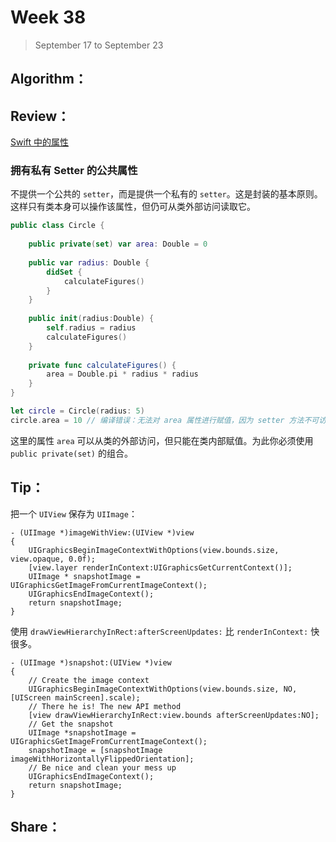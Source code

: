 # Week 38

> September 17 to September 23

## Algorithm：
 

## Review：

[Swift 中的属性](https://swift.gg/2018/09/18/properties-in-swift/)

### 拥有私有 Setter 的公共属性
不提供一个公共的 `setter`，而是提供一个私有的 `setter`。这是封装的基本原则。这样只有类本身可以操作该属性，但仍可从类外部访问读取它。

```swift
public class Circle {
    
    public private(set) var area: Double = 0
    
    public var radius: Double {
        didSet {
            calculateFigures()
        }
    }
    
    public init(radius:Double) {
        self.radius = radius
        calculateFigures()
    }
    
    private func calculateFigures() {
        area = Double.pi * radius * radius
    }
}

let circle = Circle(radius: 5)
circle.area = 10 // 编译错误：无法对 area 属性进行赋值，因为 setter 方法不可访问
```
这里的属性 `area` 可以从类的外部访问，但只能在类内部赋值。为此你必须使用 `public private(set)` 的组合。

## Tip：
把一个 `UIView` 保存为 `UIImage`：
```objc
- (UIImage *)imageWithView:(UIView *)view
{
    UIGraphicsBeginImageContextWithOptions(view.bounds.size, view.opaque, 0.0f);
    [view.layer renderInContext:UIGraphicsGetCurrentContext()];
    UIImage * snapshotImage = UIGraphicsGetImageFromCurrentImageContext();
    UIGraphicsEndImageContext();
    return snapshotImage;
}
```

使用 `drawViewHierarchyInRect:afterScreenUpdates:` 比 `renderInContext:` 快很多。
```objc
- (UIImage *)snapshot:(UIView *)view
{
    // Create the image context
    UIGraphicsBeginImageContextWithOptions(view.bounds.size, NO, [UIScreen mainScreen].scale);
    // There he is! The new API method
    [view drawViewHierarchyInRect:view.bounds afterScreenUpdates:NO];
    // Get the snapshot
    UIImage *snapshotImage = UIGraphicsGetImageFromCurrentImageContext();
    snapshotImage = [snapshotImage imageWithHorizontallyFlippedOrientation];
    // Be nice and clean your mess up
    UIGraphicsEndImageContext();
    return snapshotImage;
}
```

## Share：